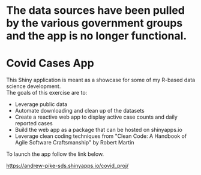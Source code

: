 # The data sources have been pulled by the various government groups and the app is no longer functional.

# Covid Cases App

This Shiny application is meant as a showcase for some of my R-based data science development. <br>
The goals of this exercise are to: <br>
* Leverage public data
* Automate downloading and clean up of the datasets
* Create a reactive web app to display active case counts and daily reported cases
* Build the web app as a package that can be hosted on shinyapps.io
* Leverage clean coding techniques from "Clean Code: A Handbook of Agile Software Craftsmanship" by Robert Martin

To launch the app follow the link below.

https://andrew-pike-sds.shinyapps.io/covid_proj/
